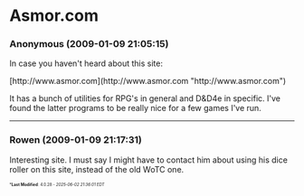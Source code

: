 # Asmor.com

### **Anonymous** (2009-01-09 21:05:15)

In case you haven't heard about this site:
<!-- m -->[http://www.asmor.com](http://www.asmor.com "http://www.asmor.com")<!-- m -->
It has a bunch of utilities for RPG's in general and D&D4e in specific. I've found the latter programs to be really nice for a few games I've run.

---

### **Rowen** (2009-01-09 21:17:31)

Interesting site. I must say I might have to contact him about using his dice roller on this site, instead of the old WoTC one.



<span style="font-size: 0.5em;">***Last Modified**: 4.0.28 - *2025-06-02 21:36:01 EDT*</span>